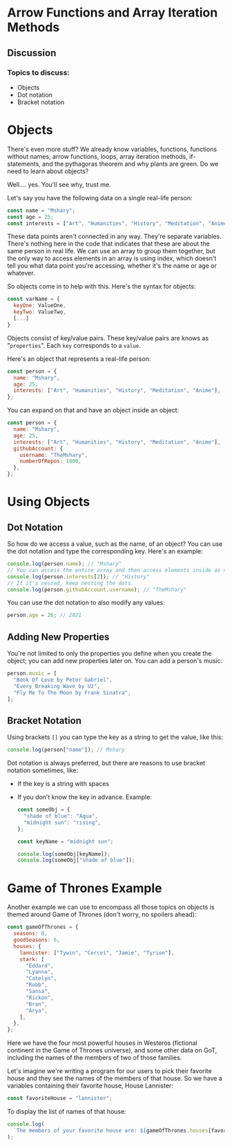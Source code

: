 # Arrow Functions and Array Iteration Methods

## Discussion

### Topics to discuss:

- Objects
- Dot notation
- Bracket notation

# Objects

There's even more stuff? We already know variables, functions, functions without names, arrow functions, loops, array iteration methods, if-statements, and the pythagoras theorem and why plants are green. Do we need to learn about objects?

Well.... yes. You'll see why, trust me.

Let's say you have the following data on a single real-life person:

```javascript
const name = "Mshary";
const age = 25;
const interests = ["Art", "Humanities", "History", "Meditation", "Anime"];
```

These data points aren't connected in any way. They're separate variables. There's nothing here in the code that indicates that these are about the same person in real life. We can use an array to group them together, but the only way to access elements in an array is using index, which doesn't tell you what data point you're accessing, whether it's the name or age or whatever.

So objects come in to help with this. Here's the syntax for objects:

```javascript
const varName = {
  keyOne: ValueOne,
  keyTwo: ValueTwo,
  [...]
}
```

Objects consist of key/value pairs. These key/value pairs are knows as "`properties`". Each `key` corresponds to a `value`.

Here's an object that represents a real-life person:

```javascript
const person = {
  name: "Mshary",
  age: 25,
  interests: ["Art", "Humanities", "History", "Meditation", "Anime"],
};
```

You can expand on that and have an object inside an object:

```javascript
const person = {
  name: "Mshary",
  age: 25,
  interests: ["Art", "Humanities", "History", "Meditation", "Anime"],
  githubAccount: {
    username: "TheMshary",
    numberOfRepos: 1000,
  },
};
```

# Using Objects

## Dot Notation

So how do we access a value, such as the name, of an object? You can use the dot notation and type the corresponding key. Here's an example:

```javascript
console.log(person.name); // "Mshary"
// You can access the entire array and then access elements inside as normal
console.log(person.interests[2]); // "History"
// If it's nested, keep nesting the dots.
console.log(person.githubAccount.username); // "TheMshary"
```

You can use the dot notation to also modify any values:

```javascript
person.age = 26; // 2021
```

## Adding New Properties

You're not limited to only the properties you define when you create the object; you can add new properties later on. You can add a person's music:

```javascript
person.music = [
  "Book Of Love by Peter Gabriel",
  "Every Breaking Wave by U2",
  "Fly Me To The Moon by Frank Sinatra",
];
```

## Bracket Notation

Using brackets `[]` you can type the key as a string to get the value, like this:

```javascript
console.log(person["name"]); // Mshary
```

Dot notation is always preferred, but there are reasons to use bracket notation sometimes, like:

- If the key is a string with spaces
- If you don't know the key in advance. Example:

  ```javascript
  const someObj = {
    "shade of blue": "Aqua",
    "midnight sun": "rising",
  };

  const keyName = "midnight sun";

  console.log(someObj[keyName]);
  console.log(someObj["shade of blue"]);
  ```

# Game of Thrones Example

Another example we can use to encompass all those topics on objects is themed around Game of Thrones (don't worry, no spoilers ahead):

```javascript
const gameOfThrones = {
  seasons: 8,
  goodSeasons: 6,
  houses: {
    lannister: ["Tywin", "Cercei", "Jamie", "Tyrion"],
    stark: [
      "Eddard",
      "Lyanna",
      "Catelyn",
      "Robb",
      "Sansa",
      "Rickon",
      "Bran",
      "Arya",
    ],
  },
};
```

Here we have the four most powerful houses in Westeros (fictional continent in the Game of Thrones universe), and some other data on GoT, including the names of the members of two of those families.

Let's imagine we're writing a program for our users to pick their favorite house and they see the names of the members of that house. So we have a variables containing their favorite house, House Lannister:

```javascript
const favoriteHouse = "lannister";
```

To display the list of names of that house:

```javascript
console.log(
  `The members of your favorite house are: ${gameOfThrones.houses[favoriteHouse]}`
);
```
